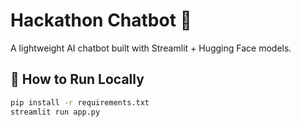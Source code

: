# Hackathon Chatbot 🤖

A lightweight AI chatbot built with Streamlit + Hugging Face models.

## 🚀 How to Run Locally
```bash
pip install -r requirements.txt
streamlit run app.py
